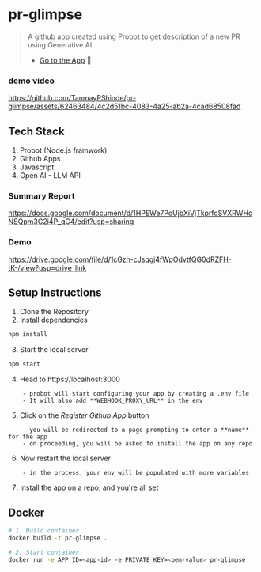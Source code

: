 # pr-glimpse

> A github app created using Probot to get description of a new PR using Generative AI
> * [Go to the App](https://github.com/apps/pr-glimpse) 🔗


### demo video
https://github.com/TanmayPShinde/pr-glimpse/assets/62463484/4c2d51bc-4083-4a25-ab2a-4cad68508fad



## Tech Stack
1. Probot (Node.js framwork)
2. Github Apps
3. Javascript
4. Open AI - LLM API

### Summary Report
https://docs.google.com/document/d/1HPEWe7PoUjbXiVjTkprfoSVXRWHcNSQpm3G2i4P_qC4/edit?usp=sharing

### Demo
https://drive.google.com/file/d/1cGzh-cJsqgj4fWpOdvtfQG0dRZFH-tK-/view?usp=drive_link

## Setup Instructions
1. Clone the Repository
2. Install dependencies
```sh
npm install
```
3. Start the local server
```sh
npm start
```
4. Head to https://localhost:3000
```
    - probot will start configuring your app by creating a .env file
    - It will also add **WEBHOOK_PROXY_URL** in the env
```
5. Click on the _Register Github App_ button
```
    - you will be redirected to a page prompting to enter a **name** for the app
    - on proceeding, you will be asked to install the app on any repo
```
6. Now restart the local server
```
    - in the process, your env will be populated with more variables
```
7. Install the app on a repo, and you're all set

## Docker

```sh
# 1. Build container
docker build -t pr-glimpse .

# 2. Start container
docker run -e APP_ID=<app-id> -e PRIVATE_KEY=<pem-value> pr-glimpse
```
